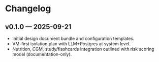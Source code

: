 # Changelog

## v0.1.0 — 2025-09-21
- Initial design document bundle and configuration templates.
- VM-first isolation plan with LLM+Postgres at system level.
- Nutrition, CGM, study/flashcards integration outlined with risk scoring model (documentation-only).
